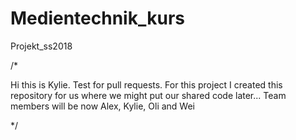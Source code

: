 # Medientechnik_kurs
Projekt_ss2018

/* 

Hi this is Kylie.
Test for pull requests.
For this project I created this repository for us where we might put our shared code later... 
Team members will be now Alex, Kylie, Oli and Wei

*/

